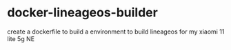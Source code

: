 # docker-lineageos-builder
create a dockerfile to build a environment to build lineageos for my xiaomi 11 lite 5g NE
